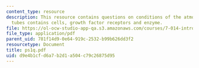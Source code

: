 ```yaml
---
content_type: resource
description: This resource contains questions on conditions of the atmosphere, test
  tubes contains cells, growth factor receptors and enzyme.
file: https://ol-ocw-studio-app-qa.s3.amazonaws.com/courses/7-014-introductory-biology-spring-2005/d9e4b1cfd6a7b2d1a504c79c26875d95_ps1q.pdf
file_type: application/pdf
parent_uid: 781f14d9-0e64-919c-2532-b99b626dd3f2
resourcetype: Document
title: ps1q.pdf
uid: d9e4b1cf-d6a7-b2d1-a504-c79c26875d95
---
```

